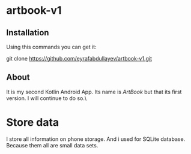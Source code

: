 # artbook-v1

## Installation

Using this commands you can get it:

git clone https://github.com/eyrafabdullayev/artbook-v1.git

## About
It is my second Kotlin Android App. Its name is *ArtBook* but that its first version. I will continue to do so.\

# Store data
I store all information on phone storage. And i used for SQLite database.\
Because them all are small data sets.
